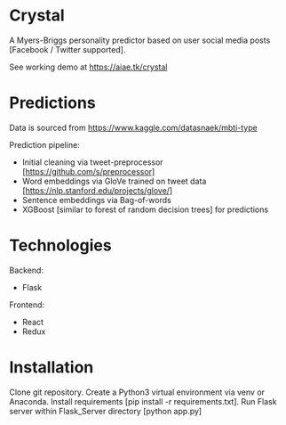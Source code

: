 # Crystal

A Myers-Briggs personality predictor based on user social media posts [Facebook / Twitter supported].

See working demo at https://aiae.tk/crystal

# Predictions

Data is sourced from https://www.kaggle.com/datasnaek/mbti-type

Prediction pipeline:
- Initial cleaning via tweet-preprocessor [https://github.com/s/preprocessor]
- Word embeddings via GloVe trained on tweet data [https://nlp.stanford.edu/projects/glove/]
- Sentence embeddings via Bag-of-words
- XGBoost [similar to forest of random decision trees] for predictions

# Technologies

Backend:
- Flask

Frontend:
- React
- Redux

# Installation

Clone git repository.
Create a Python3 virtual environment via venv or Anaconda.
Install requirements [pip install -r requirements.txt].
Run Flask server within Flask_Server directory [python app.py]
